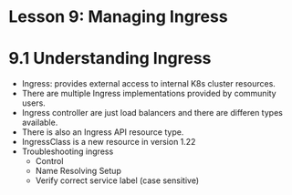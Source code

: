 # Lesson 9: Managing Ingress

# 9.1 Understanding Ingress

- Ingress: provides external access to internal K8s cluster resources.
- There are multiple Ingress implementations provided by community users.
- Ingress controller are just load balancers and there are differen types available.
- There is also an Ingress API resource type. 
- IngressClass is a new resource in version 1.22
- Troubleshooting ingress
  - Control
  - Name Resolving Setup
  - Verify correct service label (case sensitive)
